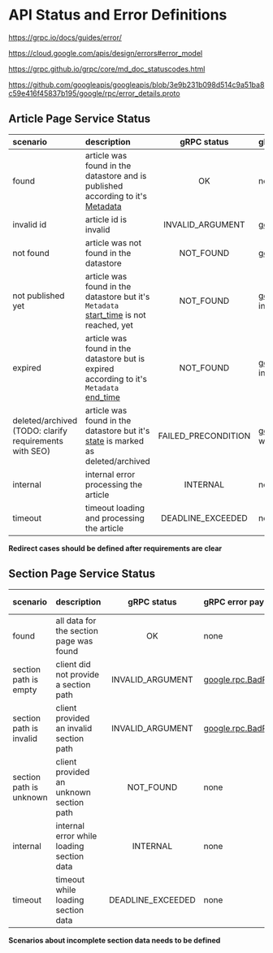 # API Status and Error Definitions

https://grpc.io/docs/guides/error/

https://cloud.google.com/apis/design/errors#error_model

https://grpc.github.io/grpc/core/md_doc_statuscodes.html

https://github.com/googleapis/googleapis/blob/3e9b231b098d514c9a51ba8c59e416f45837b195/google/rpc/error_details.proto

## Article Page Service Status

| scenario | description | gRPC status | gRPC error payload | HTTP Status | cacheable
|:---|:---|:---:|:---|:---:|:---:|
| found | article was found in the datastore and is published according to it's [Metadata](https://github.com/stroeer/tapir/blob/d99e155003a5f81a4f300d558d1fbc736dbda511/stroeer/core/v1/article.proto#L87)| OK | none | 200 | yes
| invalid id | article id is invalid | INVALID_ARGUMENT | [google.rpc.BadRequest](https://github.com/googleapis/googleapis/blob/3e9b231b098d514c9a51ba8c59e416f45837b195/google/rpc/error_details.proto#L169) | 400 | yes
| not found | article was not found in the datastore | NOT_FOUND | [google.rpc.ResourceInfo](https://github.com/googleapis/googleapis/blob/3e9b231b098d514c9a51ba8c59e416f45837b195/google/rpc/error_details.proto#L198) | 404 | yes
| not published yet | article was found in the datastore but it's `Metadata` [start_time](https://github.com/stroeer/tapir/blob/d99e155003a5f81a4f300d558d1fbc736dbda511/stroeer/core/v1/article.proto#L93) is not reached, yet | NOT_FOUND | [google.rpc.ResourceInfo](https://github.com/googleapis/googleapis/blob/3e9b231b098d514c9a51ba8c59e416f45837b195/google/rpc/error_details.proto#L198) with info about the `start_time` | 404 | yes
| expired | article was found in the datastore but is expired according to it's `Metadata` [end_time](https://github.com/stroeer/tapir/blob/d99e155003a5f81a4f300d558d1fbc736dbda511/stroeer/core/v1/article.proto#L97) | NOT_FOUND | [google.rpc.ResourceInfo](https://github.com/googleapis/googleapis/blob/3e9b231b098d514c9a51ba8c59e416f45837b195/google/rpc/error_details.proto#L198) with info about the `end_time` | 404/410 (TODO: clarify requirements with SEO) | yes
| deleted/archived (TODO: clarify requirements with SEO) | article was found in the datastore but it's [state](https://github.com/stroeer/tapir/blob/d99e155003a5f81a4f300d558d1fbc736dbda511/stroeer/core/v1/article.proto#L89) is marked as deleted/archived | FAILED_PRECONDITION | [google.rpc.PreconditionFailure](https://github.com/googleapis/googleapis/blob/3e9b231b098d514c9a51ba8c59e416f45837b195/google/rpc/error_details.proto#L143) with info about the [state](https://github.com/stroeer/tapir/blob/d99e155003a5f81a4f300d558d1fbc736dbda511/stroeer/core/v1/article.proto#L89) | 410 | yes
| internal | internal error processing the article | INTERNAL | none | 500 | no
| timeout | timeout loading and processing the article | DEADLINE_EXCEEDED | none | 504 | no

**Redirect cases should be defined after requirements are clear**

## Section Page Service Status

| scenario | description | gRPC status | gRPC error payload | HTTP Status | cacheable |
|:---|:---|:---:|:---|:---:|:---:|
| found | all data for the section page was found | OK | none | none | yes |
| section path is empty | client did not provide a section path | INVALID_ARGUMENT | [google.rpc.BadRequest](https://github.com/googleapis/googleapis/blob/3e9b231b098d514c9a51ba8c59e416f45837b195/google/rpc/error_details.proto#L169) | 400 | yes
| section path is invalid | client provided an invalid section path | INVALID_ARGUMENT | [google.rpc.BadRequest](https://github.com/googleapis/googleapis/blob/3e9b231b098d514c9a51ba8c59e416f45837b195/google/rpc/error_details.proto#L169) | 400 | yes
| section path is unknown | client provided an unknown section path | NOT_FOUND | none | 404 | yes
| internal | internal error while loading section data | INTERNAL | none | 500 | no
| timeout | timeout while loading section data | DEADLINE_EXCEEDED | none | 504 | no

**Scenarios about incomplete section data needs to be defined**
